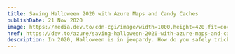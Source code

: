 ```yaml
---
title: Saving Halloween 2020 with Azure Maps and Candy Caches
publishDate: 21 Nov 2020
image: https://media.dev.to/cdn-cgi/image/width=1000,height=420,fit=cover,gravity=auto,format=auto/https%3A%2F%2Fdev-to-uploads.s3.amazonaws.com%2Fi%2Ftjluezftft8wrcjhujb7.gif
href: https://dev.to/azure/saving-halloween-2020-with-azure-maps-and-candy-caches-22f
description: In 2020, Halloween is in jeopardy. How do you safely trick or treat in a pandemic? Enter...Azure Maps!
---  
```

